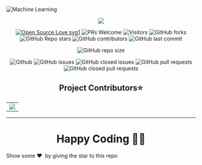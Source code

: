![Machine Learning](https://socialify.git.ci/nitin-pandita/Nitin-Fashionwear/image?description=1&descriptionEditable=A%20place%20for%20Developers&forks=1&issues=1&language=1&name=1&owner=1&pulls=1&stargazers=1&theme=Light)

<p align="center">
  <a href="https://github.com/nitin-pandita/Machine-Learning.git">
    <img src="https://forthebadge.com/images/badges/check-it-out.svg">
   </a>
</p>


<div align="center">
 <p>

[![Open Source Love svg1](https://badges.frapsoft.com/os/v1/open-source.svg?v=103)](https://github.com/ellerbrock/open-source-badges/)
![PRs Welcome](https://img.shields.io/badge/PRs-welcome-brightgreen.svg?style=flat)
![Visitors](https://api.visitorbadge.io/api/visitors?path=nitin-pandita%2FNitin-Fashionwear%20&countColor=%23263759&style=flat)
![GitHub forks](https://img.shields.io/github/forks/nitin-pandita/Nitin-Fashionwear
)
![GitHub Repo stars](https://img.shields.io/github/stars/nitin-pandita/Nitin-Fashionwear
)
![GitHub contributors](https://img.shields.io/github/contributors/nitin-pandita/Nitin-Fashionwear
)
![GitHub last commit](https://img.shields.io/github/last-commit/nitin-pandita/Nitin-Fashionwear
)
  
![GitHub repo size](https://img.shields.io/github/repo-size/nitin-pandita/Nitin-Fashionwear)

![Github](https://img.shields.io/github/license/nitin-pandita/Nitin-Fashionwear)
![GitHub issues](https://img.shields.io/github/issues/nitin-pandita/Nitin-Fashionwear
)
![GitHub closed issues](https://img.shields.io/github/issues-closed-raw/nitin-pandita/Nitin-Fashionwear)
![GitHub pull requests](https://img.shields.io/github/issues-pr/nitin-pandita/Nitin-Fashionwear
)
![GitHub closed pull requests](https://img.shields.io/github/issues-pr-closed/nitin-pandita/Nitin-Fashionwear
)
 </p>
</div>
 
 
<h2 align=center>Project Contributors⭐</h2> 
<table align="center">
  <tr>
    <td>
       <a href="https://github.com/nitin-pandita/Nitin-Fashionwear/graphs/contributors" align="center">
          <img src="https://contrib.rocks/image?repo=nitin-pandita/Nitin-Fashionwear" />
       </a>
    </td>
  </tr>
</table>

<hr>

<h1 align=center>Happy Coding 👨‍💻</h1>

Show some ❤️&nbsp; by giving the star to this repo

